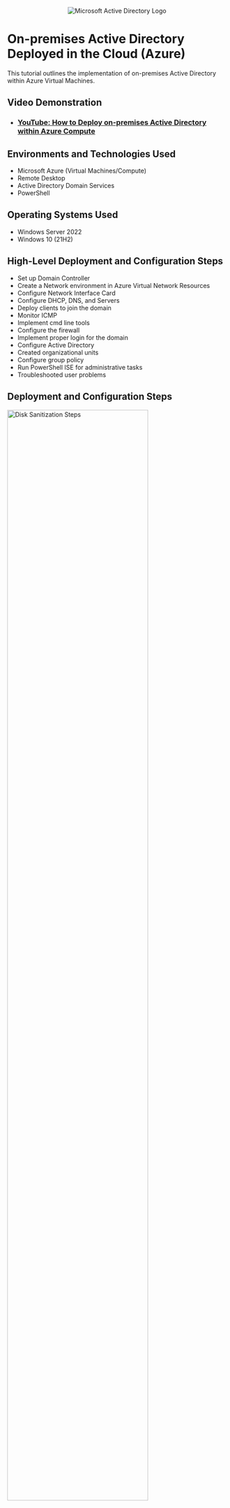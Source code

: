 <p align="center">
<img src="https://i.imgur.com/pU5A58S.png" alt="Microsoft Active Directory Logo"/>
</p>

<h1>On-premises Active Directory Deployed in the Cloud (Azure)</h1>
This tutorial outlines the implementation of on-premises Active Directory within Azure Virtual Machines.<br />


<h2>Video Demonstration</h2>

- ### [YouTube: How to Deploy on-premises Active Directory within Azure Compute](https://www.youtube.com)

<h2>Environments and Technologies Used</h2>

- Microsoft Azure (Virtual Machines/Compute)
- Remote Desktop
- Active Directory Domain Services
- PowerShell

<h2>Operating Systems Used </h2>

- Windows Server 2022
- Windows 10 (21H2)

<h2>High-Level Deployment and Configuration Steps</h2>

- Set up Domain Controller 
- Create a Network environment in Azure Virtual Network Resources 
- Configure Network Interface Card
- Configure DHCP, DNS, and Servers
- Deploy clients to join the domain
- Monitor ICMP
- Implement cmd line tools
- Configure the firewall
- Implement proper login for the domain
- Configure Active Directory
- Created organizational units
- Configure group policy
- Run PowerShell ISE for administrative tasks
- Troubleshooted user problems 

<h2>Deployment and Configuration Steps</h2>

<p>
<img src="https://i.imgur.com/DJmEXEB.png" height="80%" width="80%" alt="Disk Sanitization Steps"/>
</p>
<p>
Created VMs in Azure for virtual network resources. Configured NIC to static where IP addresses are assigned. The domain controller is created and set to static. Set up Client 1 to join the domain. Set Client 1 to join the private IP address of the domain controller. 
</p>
<br />

<p>
<img src="https://i.imgur.com/DJmEXEB.png" height="80%" width="80%" alt="Disk Sanitization Steps"/>
</p>
<p>
ICMP is a protocol that Ping uses. Ping -t ping domain controller's private IP address from Client 1. Configured firewall in wf.msc to open the port of domain controller for Client 1. Logged in to the domain as website.com\username. 
</p>
<br />

<p>
<img src="https://i.imgur.com/DJmEXEB.png" height="80%" width="80%" alt="Disk Sanitization Steps"/>
</p>
<p>
Configured Active Directory in Domain Controller. Created organizational units. Checked ipconfig /all to inspect DNS settings. Checked ping ipaddress to show working connection. Created an administrator and logged in on Client 1. Created users from the admin account. Edited group policy groups. Users were able to login to Client 1. Created a Powershell ISE script to have thousands of users. Troubleshooted password resets, disable/enable accounts, unlock accounts. Managed AD security groups and domain admins. 
</p>
<br />

